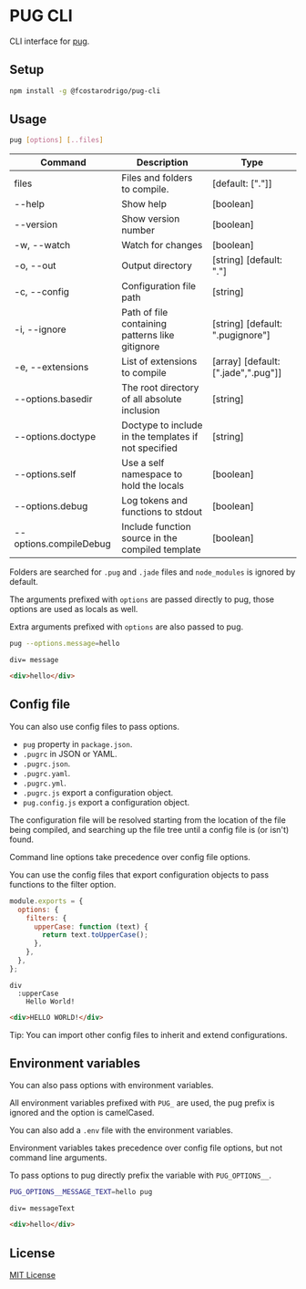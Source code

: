 # PUG CLI

CLI interface for [pug](https://pugjs.org/).

## Setup

```bash
npm install -g @fcostarodrigo/pug-cli
```

## Usage

```bash
pug [options] [..files]
```

| Command                | Description                                          | Type                                |
| ---------------------- | ---------------------------------------------------- | ----------------------------------- |
| files                  | Files and folders to compile.                        | [default: ["."]]                    |
| --help                 | Show help                                            | [boolean]                           |
| --version              | Show version number                                  | [boolean]                           |
| -w, --watch            | Watch for changes                                    | [boolean]                           |
| -o, --out              | Output directory                                     | [string] [default: "."]             |
| -c, --config           | Configuration file path                              | [string]                            |
| -i, --ignore           | Path of file containing patterns like gitignore      | [string] [default: ".pugignore"]    |
| -e, --extensions       | List of extensions to compile                        | [array] [default: [".jade",".pug"]] |
| --options.basedir      | The root directory of all absolute inclusion         | [string]                            |
| --options.doctype      | Doctype to include in the templates if not specified | [string]                            |
| --options.self         | Use a self namespace to hold the locals              | [boolean]                           |
| --options.debug        | Log tokens and functions to stdout                   | [boolean]                           |
| --options.compileDebug | Include function source in the compiled template     | [boolean]                           |

Folders are searched for `.pug` and `.jade` files and `node_modules` is ignored by default.

The arguments prefixed with `options` are passed directly to pug, those options are used as locals as well.

Extra arguments prefixed with `options` are also passed to pug.

```bash
pug --options.message=hello
```

```pug
div= message
```

```html
<div>hello</div>
```

## Config file

You can also use config files to pass options.

- `pug` property in `package.json`.
- `.pugrc` in JSON or YAML.
- `.pugrc.json`.
- `.pugrc.yaml`.
- `.pugrc.yml`.
- `.pugrc.js` export a configuration object.
- `pug.config.js` export a configuration object.

The configuration file will be resolved starting from the location of the file being compiled, and searching up the file tree until a config file is (or isn't) found.

Command line options take precedence over config file options.

You can use the config files that export configuration objects to pass functions to the filter option.

```js
module.exports = {
  options: {
    filters: {
      upperCase: function (text) {
        return text.toUpperCase();
      },
    },
  },
};
```

```pug
div
  :upperCase
    Hello World!
```

```html
<div>HELLO WORLD!</div>
```

Tip: You can import other config files to inherit and extend configurations.

## Environment variables

You can also pass options with environment variables.

All environment variables prefixed with `PUG_` are used, the pug prefix is ignored and the option is camelCased.

You can also add a `.env` file with the environment variables.

Environment variables takes precedence over config file options, but not command line arguments.

To pass options to pug directly prefix the variable with `PUG_OPTIONS__`.

```bash
PUG_OPTIONS__MESSAGE_TEXT=hello pug
```

```pug
div= messageText
```

```html
<div>hello</div>
```

## License

[MIT License](http://www.opensource.org/licenses/mit-license.php)
